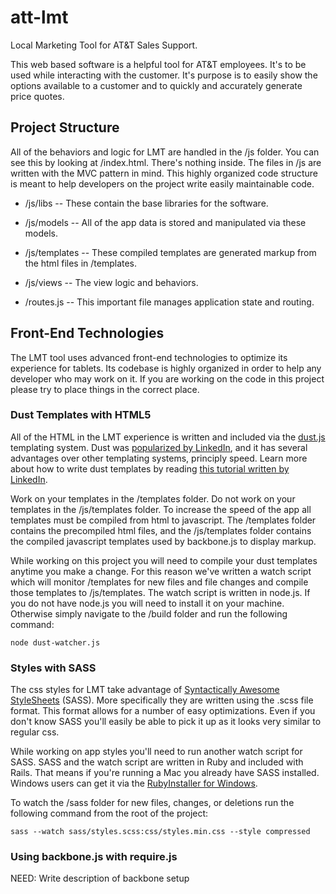 # att-lmt #

Local Marketing Tool for AT&T Sales Support.

This web based software is a helpful tool for AT&T employees. It's to be used while interacting with the customer. It's purpose is to easily show the options available to a customer and to quickly and accurately generate price quotes.

## Project Structure ##
All of the behaviors and logic for LMT are handled in the /js folder. You can see this by looking at /index.html. There's nothing inside. The files in /js are written with the MVC pattern in mind. This highly organized code structure is meant to help developers on the project write easily maintainable code.

- /js/libs -- These contain the base libraries for the software.

- /js/models -- All of the app data is stored and manipulated via these models.

- /js/templates -- These compiled templates are generated markup from the html files in /templates.

- /js/views -- The view logic and behaviors.

- /routes.js -- This important file manages application state and routing.

## Front-End Technologies ##
The LMT tool uses advanced front-end technologies to optimize its experience for tablets. Its codebase is highly organized in order to help any developer who may work on it. If you are working on the code in this project please try to place things in the correct place.

### Dust Templates with HTML5 ###
All of the HTML in the LMT experience is written and included via the <a href="http://akdubya.github.com/dustjs/">dust.js</a> templating system. Dust was <a href="http://engineering.linkedin.com/frontend/leaving-jsps-dust-moving-linkedin-dustjs-client-side-templates">popularized by LinkedIn</a>, and it has several advantages over other templating systems, principly speed. Learn more about how to write dust templates by reading <a href="https://github.com/linkedin/dustjs/wiki/Dust-Tutorial">this tutorial written by LinkedIn</a>.

Work on your templates in the /templates folder. Do not work on your templates in the /js/templates folder. To increase the speed of the app all templates must be compiled from html to javascript. The /templates folder contains the precompiled html files, and the /js/templates folder contains the compiled javascript templates used by backbone.js to display markup.

While working on this project you will need to compile your dust templates anytime you make a change. For this reason we've written a watch script which will monitor /templates for new files and file changes and compile those templates to /js/templates. The watch script is written in node.js. If you do not have node.js you will need to install it on your machine. Otherwise simply navigate to the /build folder and run the following command:

	node dust-watcher.js

### Styles with SASS ###
The css styles for LMT take advantage of <a href="http://sass-lang.com/">Syntactically Awesome StyleSheets</a> (SASS). More specifically they are written using the .scss file format. This format allows for a number of easy optimizations. Even if you don't know SASS you'll easily be able to pick it up as it looks very similar to regular css.

While working on app styles you'll need to run another watch script for SASS. SASS and the watch script are written in Ruby and included with Rails. That means if you're running a Mac you already have SASS installed. Windows users can get it via the <a href="http://rubyinstaller.org/downloads/">RubyInstaller for Windows</a>.

To watch the /sass folder for new files, changes, or deletions run the following command from the root of the project:

	sass --watch sass/styles.scss:css/styles.min.css --style compressed

### Using backbone.js with require.js ###
NEED: Write description of backbone setup
